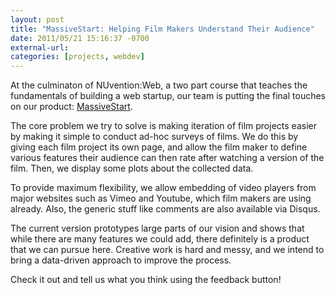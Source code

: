```yaml
---
layout: post
title: "MassiveStart: Helping Film Makers Understand Their Audience" 
date: 2011/05/21 15:16:37 -0700
external-url: 
categories: [projects, webdev]
---
```


At the culminaton of NUvention:Web, a two part course that teaches the fundamentals of
building a web startup, our team is putting the final touches on our product: 
[MassiveStart][1].

The core problem we try to solve is making iteration of film projects easier by making
it simple to conduct ad-hoc surveys of films. We do this by giving each film project its
own page, and allow the film maker to define various features their audience can then rate
after watching a version of the film. Then, we display some plots about the collected data.

To provide maximum flexibility, we allow embedding of
video players from major websites such as Vimeo and Youtube, which film makers are using
already. Also, the generic stuff like comments are also available via Disqus.

The current version prototypes large parts of our vision and shows that while there are many
features we could add, there definitely is a product that we can pursue here. Creative work
is hard and messy, and we intend to bring a data-driven approach to improve the process.

Check it out and tell us what you think using the feedback button!

[1]: http://massivestart.heroku.com
